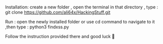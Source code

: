 Installation:
create a new folder , open the terminal in that directory , type : git clone https://github.com/ali64x/HackingStuff.git

Run :
open the newly installed folder or use cd command to navigate to it ,then type : python3 findxss.py

Follow the instruction provided there and good luck 🙂
